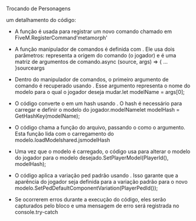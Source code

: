 Trocando de Personagens

um detalhamento do código:

- A função é usada para registrar um novo comando chamado em FiveM.RegisterCommand'metamorph'

- A função manipulador de comandos é definida com . Ele usa dois parâmetros: representa a origem do comando (o jogador) e é uma matriz de argumentos de comando.async (source, args) => { ... }sourceargs

- Dentro do manipulador de comandos, o primeiro argumento de comando é recuperado usando . Esse argumento representa o nome do modelo para o qual o jogador deseja mudar.let modelName = args[0];

- O código converte o em um hash usando . O hash é necessário para carregar e definir o modelo do jogador.modelNamelet modelHash = GetHashKey(modelName);

- O código chama a função do arquivo, passando o como o argumento. Esta função lida com o carregamento do modelo.loadModelshared.jsmodelHash

- Uma vez que o modelo é carregado, o código usa para alterar o modelo do jogador para o modelo desejado.SetPlayerModel(PlayerId(), modelHash);

- O código aplica a variação ped padrão usando . Isso garante que a aparência do jogador seja definida para a variação padrão para o novo modelo.SetPedDefaultComponentVariation(PlayerPedId());

- Se ocorrerem erros durante a execução do código, eles serão capturados pelo bloco e uma mensagem de erro será registrada no console.try-catch